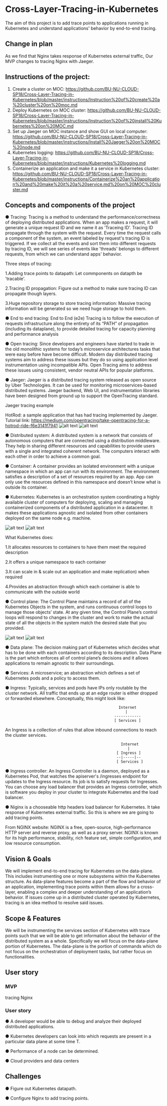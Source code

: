 # Cross-Layer-Tracing-in-Kubernetes
The aim of this project is to add trace points to applications running in Kubernetes and understand applications' behavior by end-to-end tracing.

## Change in plan
As we find that Nginx takes response of Kubernetes external traffic, Our MVP changes to tracing Nginx with Jaeger. 

## Instructions of the project:
1. Create a cluster on MOC: https://github.com/BU-NU-CLOUD-SP18/Cross-Layer-Tracing-in-Kubernetes/blob/master/instructions/Instruction%20of%20create%20a%20cluster%20on%20moc.md
2. Deploy Kubernetes on MOC cluster: https://github.com/BU-NU-CLOUD-SP18/Cross-Layer-Tracing-in-Kubernetes/blob/master/instructions/Instruction%20of%20install%20Kubernetes%20on%20MOC.md
3. Set up Jaeger on MOC instance and show GUI on local computer: https://github.com/BU-NU-CLOUD-SP18/Cross-Layer-Tracing-in-Kubernetes/blob/master/instructions/Install%20Jaeger%20on%20MOC%20node.md
4. Kubernetes logging: https://github.com/BU-NU-CLOUD-SP18/Cross-Layer-Tracing-in-Kubernetes/blob/master/instructions/Kubernetes%20logging.md
5. Containerize an application and make it a service in Kubernetes cluster: https://github.com/BU-NU-CLOUD-SP18/Cross-Layer-Tracing-in-Kubernetes/blob/master/instructions/Containerize%20an%20application%20and%20make%20it%20a%20service.md%20on%20MOC%20cluster.md


## Concepts and components of the project
●	Tracing: Tracing is a method to understand the performance/correctness of deploying distributed applications. When an app makes a request, it will generate a unique request ID and we name it as ‘Traceing ID’. Tracing ID propagate through the system with the request. Every time the request calls a component of the system, an event labeled by request's tracing ID is triggered. If we collect all the events and sort them into different requests by tracing ID, we will see series of events like 'threads' belongs to different requests, from which we can understand apps' behavior.

Three steps of tracing:

1.Adding trace points to datapath: Let commponents on datapth be 'tracable'. 

2.Tracing ID propagation: Figure out a method to make sure tracing ID can propagate though layers.

3.Huge repository storage to store tracing information: Massive tracing information will be generated so we need huge storage to hold them.

●	End to end tracing: End to End (e2e) Tracing is to follow the execution of requests infrastructure along the entirety of its  “PATH” of propagation (including its dataplane), to provide detailed tracing for capacity planning and performance analysis

●	Open tracing: Since developers and engineers have started to trade in the old monolithic systems for today’s microservice architectures tasks that were easy before have become difficult. Modern day distributed tracing systems aim to address these issues but they do so using application level instrumentation using incompatible APIs. Open Tracing aims to address these issues using consistent, vendor neutral APIs for popular platforms.

●	Jaeger: Jaeger is a distributed tracing system released as open source by Uber Technologies. It can be used for monitoring microservices-based distributed systems. Jaeger backend, Web UI, and instrumentation libraries have been designed from ground up to support the OpenTracing standard.

   Jaeger tracing example
        
   HotRod: a sample application that has had tracing implemented by Jaeger.
        Tutorial link: https://medium.com/opentracing/take-opentracing-for-a-hotrod-ride-f6e3141f7941
        ![alt text](https://github.com/BU-NU-CLOUD-SP18/Cross-Layer-Tracing-in-Kubernetes/blob/master/images/screen_shot_2018-04-29_at_10.42.08_pm.png)
        ![alt text](https://github.com/BU-NU-CLOUD-SP18/Cross-Layer-Tracing-in-Kubernetes/blob/master/images/Screen%20Shot%202018-04-29%20at%2010.43.02%20PM.png)

●	Distributed system: A distributed system is a network that consists of autonomous computers that are connected using a distribution middleware. They help in sharing different resources and capabilities to provide users with a single and integrated coherent network. The computers interact with each other in order to achieve a common goal.

●	Container: A container provides an isolated environment with a unique namespace in which an app can run with its environment. The environment satisfies a description of a set of resources required by an app. App can only use the resources defined in this namespace and doesn’t know what is outside its container.

●	Kubernetes: Kubernetes is an orchestration system coordinating a highly available cluster of computers for deploying, scaling and managing containerized components of a distributed application in a datacenter. It makes these applications agnostic and isolated from other containers deployed on the same node e.g. machine. 

![alt text](https://github.com/BU-NU-CLOUD-SP18/Cross-Layer-Tracing-in-Kubernetes/blob/master/images/kube%20arch.png)
![alt text](https://github.com/BU-NU-CLOUD-SP18/Cross-Layer-Tracing-in-Kubernetes/blob/master/images/kube%20arch2.png)

What Kubernetes does:

1.It allocates resources to containers to have them meet the required description

2.It offers a unique namespace to each container

3.It can scale in & scale out an application and make replication) when required

4.Provides an abstraction through which each container is able to communicate with the outside world

●	Control plane: The Control Plane maintains a record of all of the Kubernetes Objects in the system, and runs continuous control loops to manage those objects’ state. At any given time, the Control Plane’s control loops will respond to changes in the cluster and work to make the actual state of all the objects in the system match the desired state that you provided.

![alt text](https://github.com/BU-NU-CLOUD-SP18/Cross-Layer-Tracing-in-Kubernetes/blob/master/images/kubernetes%20control%20plane.jpg)
![alt text](https://github.com/BU-NU-CLOUD-SP18/Cross-Layer-Tracing-in-Kubernetes/blob/master/images/ovs.jpg)

● Data plane: The decision making part of Kubernetes which decides what has to be done with each containers according to its description. Data Plane is the part which enforces all of control plane’s decisions and it allows applications to remain agnostic to their surroundings.

●	Services: A microservice; an abstraction which defines a set of Kubernetes pods and a policy to access them.

●	Ingress: Typically, services and pods have IPs only routable by the cluster network. All traffic that ends up at an edge router is either dropped or forwarded elsewhere. Conceptually, this might look like:

                                                       Internet
                                                          |
                                                     ------------
                                                     [ Services ]

An Ingress is a collection of rules that allow inbound connections to reach the cluster services.

                                                        Internet
                                                           |
                                                      [ Ingress ]
                                                      --|-----|--
                                                      [ Services ]
                                                      
●  Ingress controller: An Ingress Controller is a daemon, deployed as a Kubernetes Pod, that watches the apiserver's /ingresses endpoint for updates to the Ingress resource. Its job is to satisfy requests for Ingresses. You can choose any load balancer that provides an Ingress controller, which is software you deploy in your cluster to integrate Kubernetes and the load balancer.

●  Niginx is a chooseable http headers load balancer for Kubernetes. It take response of Kubernetes external traffic. So this is where we are going to add tracing points.
  
   From NGINX website: 
   NGINX is a free, open-source, high-performance HTTP server and reverse proxy, as well as a proxy server. NGINX is known for its high performance, stability, rich feature set, simple configuration, and low resource consumption.

## Vision & Goals
We will implement end-to-end tracing for Kubernetes on the data-plane. This includes instrumenting one or more subsystems within the Kubernetes structure. As data-plane features become a part of the flow and behavior of an application, implementing trace points within them allows for a cross-layer, enabling a complex and deeper understanding of an application’s behavior.  If issues come up in a distributed cluster operated by Kubernetes, tracing is an idea method to resolve said issues.


## Scope & Features
We will be instrumenting the services section of Kubernetes with trace points such that we will be able to get information about the behavior of the distributed system as a whole. Specifically we will focus on the data-plane portion of Kubernetes.  The data-plane is the portion of commands which do not focus on the orchestration of deployment tasks, but rather focus on functionalities.

## User story
### MVP
tracing Nginx 
### User story
●	A developer would be able to debug and analyze their deployed distributed applications.

●	Kubernetes developers can look into which requests are present in a particular data plane at some time T.

●	Performance of a node can be determined.

●	Cloud providers and data centers

## Challenges
● Figure out Kubernetes datapath.

● Configure Nginx to add tracing points.




